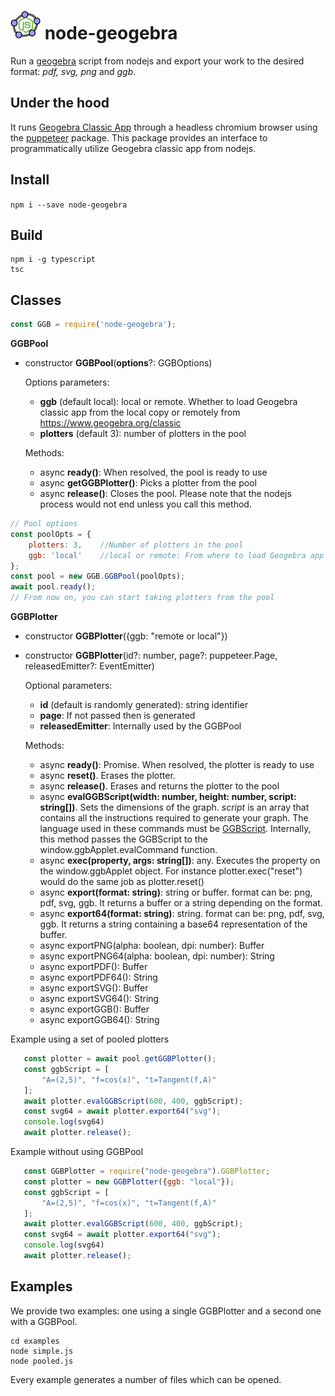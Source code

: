 # ![logo](./docs/nodeggb.png) node-geogebra 

Run a [geogebra](https://www.geogebra.org) script from nodejs and export your work to the desired format: _pdf, svg, png_ and _ggb_.

## Under the hood

It runs [Geogebra Classic App](https://www.geogebra.org/classic) through a headless chromium browser using the [puppeteer](https://github.com/GoogleChrome/puppeteer) package. This package provides an interface to programmatically utilize Geogebra classic app from nodejs.


## Install

`npm i --save node-geogebra`

## Build

```
npm i -g typescript
tsc
```

## Classes

```javascript
const GGB = require('node-geogebra');
```

**GGBPool**

- constructor **GGBPool**(**options**?: GGBOptions)
  
  Options parameters:
    - **ggb** (default local): local or remote. Whether to load Geogebra classic app from the local copy or remotely from https://www.geogebra.org/classic 
    - **plotters** (default 3): number of plotters in the pool
  
  Methods:

    - async **ready()**: When resolved, the pool is ready to use
    - async **getGGBPlotter()**: Picks a plotter from the pool
    - async **release()**: Closes the pool. Please note that the nodejs process would not end unless you call this method.

```javascript
// Pool options
const poolOpts = {
    plotters: 3,    //Number of plotters in the pool
    ggb: 'local'    //local or remote: From where to load Geogebra app
};
const pool = new GGB.GGBPool(poolOpts);
await pool.ready();
// From now on, you can start taking plotters from the pool
```

**GGBPlotter**

- constructor **GGBPlotter**({ggb: "remote or local"})
- constructor **GGBPlotter**(id?: number, page?: puppeteer.Page, releasedEmitter?: EventEmitter)
  
  Optional parameters:
    - **id** (default is randomly generated): string identifier 
    - **page**: If not passed then is generated
    - **releasedEmitter**: Internally used by the GGBPool
  
  Methods:

    - async **ready()**: Promise<Page>. When resolved, the plotter is ready to use
    - async **reset()**. Erases the plotter.
    - async **release()**. Erases and returns the plotter to the pool
    - async **evalGGBScript(width: number, height: number, script: string[])**. Sets the dimensions of the graph. _script_ is an array that contains all the instructions required to generate your graph. The language used in these commands must be [GGBScript](https://wiki.geogebra.org/en/Scripting_Commands). Internally, this method passes the GGBScript to the window.ggbApplet.evalCommand function.
    - async **exec(property, args: string[])**: any. Executes the property on the window.ggbApplet object. For instance plotter.exec("reset") would do the same job as plotter.reset()
    - async **export(format: string)**: string or buffer. format can be: png, pdf, svg, ggb. It returns a buffer or a string depending on the format.
    - async **export64(format: string)**: string. format can be: png, pdf, svg, ggb. It returns a string containing a base64 representation of the buffer.
    - async exportPNG(alpha: boolean, dpi: number): Buffer
    - async exportPNG64(alpha: boolean, dpi: number): String
    - async exportPDF(): Buffer
    - async exportPDF64(): String
    - async exportSVG(): Buffer
    - async exportSVG64(): String
    - async exportGGB(): Buffer
    - async exportGGB64(): String

Example using a set of pooled plotters

```javascript
   const plotter = await pool.getGGBPlotter();
   const ggbScript = [
       "A=(2,5)", "f=cos(x)", "t=Tangent(f,A)"
   ];
   await plotter.evalGGBScript(600, 400, ggbScript);
   const svg64 = await plotter.export64("svg");
   console.log(svg64)
   await plotter.release(); 
```

Example without using GGBPool

```javascript
   const GGBPlotter = require("node-geogebra").GGBPlotter;
   const plotter = new GGBPlotter({ggb: "local"});
   const ggbScript = [
       "A=(2,5)", "f=cos(x)", "t=Tangent(f,A)"
   ];
   await plotter.evalGGBScript(600, 400, ggbScript);
   const svg64 = await plotter.export64("svg");
   console.log(svg64)
   await plotter.release(); 
```


## Examples

We provide two examples: one using a single GGBPlotter and a second one with a GGBPool.

```
cd examples
node simple.js
node pooled.js
```

Every example generates a number of files which can be opened.